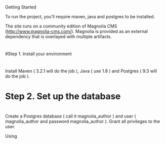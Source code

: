 Getting Started

To run the project, you'll require maven, java and postgres to be installed. 

The site runs on a community edition of Magnolia CMS (http://www.magnolia-cms.com/). 
Magnolia is provided as an external dependency that is overlayed with multiple artifacts.

#
#Step 1. Install your environment
#
#
Install Maven ( 3.2.1 will do the job ), Java ( use 1.8 ) and Postgres ( 9.3 will do the job ). 

#
# Step 2. Set up the database
# 
#
Create a Postgres database ( call it magnolia_author ) and user ( magnolia_author and password magnolia_author ). 
Grant all privileges to the user. 

Using 

